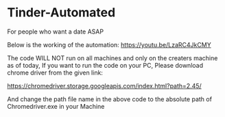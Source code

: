 # Tinder-Automated
For people who want a date ASAP

Below is the working of the automation: 
https://youtu.be/LzaRC4JkCMY

The code WILL NOT run on all machines and only on the creaters machine as of today, If you want to run the code on your PC,
Please download chrome driver from the given link:

https://chromedriver.storage.googleapis.com/index.html?path=2.45/

And change the path file name in the above code to the absolute path of Chromedriver.exe in your Machine


